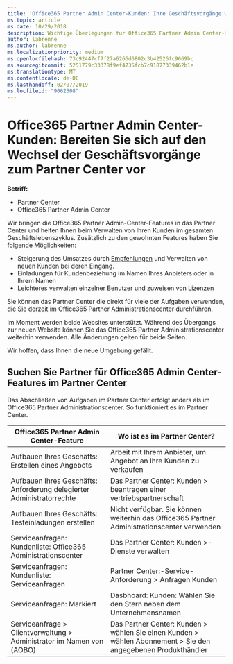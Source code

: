 ```yaml
---
title: 'Office365 Partner Admin Center-Kunden: Ihre Geschäftsvorgänge werden auf das Partner Center| Partner Center übertragen'
ms.topic: article
ms.date: 10/29/2018
description: Wichtige Überlegungen für Office365 Partner Admin Center-Kunden bei der Migration zum Partner Center
author: labrenne
ms.author: labrenne
ms.localizationpriority: medium
ms.openlocfilehash: 73c92447cf7f27a6266d6802c3b42526fc9669bc
ms.sourcegitcommit: 5251779c33378f9ef4735fcb7c91877339462b1e
ms.translationtype: MT
ms.contentlocale: de-DE
ms.lasthandoff: 02/07/2019
ms.locfileid: "9062308"
---
```

# <a name="office-365-partner-admin-center-customers-get-ready-to-move-business-operations-to-partner-center"></a>Office365 Partner Admin Center-Kunden: Bereiten Sie sich auf den Wechsel der Geschäftsvorgänge zum Partner Center vor

**Betriff:** 

- Partner Center
- Office365 Partner Admin Center

Wir bringen die Office365 Partner Admin-Center-Features in das Partner Center und helfen Ihnen beim Verwalten von Ihren Kunden im gesamten Geschäftslebenszyklus. Zusätzlich zu den gewohnten Features haben Sie folgende Möglichkeiten: 

*  Steigerung des Umsatzes durch [Empfehlungen](referrals.md) und Verwalten von neuen Kunden bei deren Eingang.
*  Einladungen für Kundenbeziehung im Namen Ihres Anbieters oder in Ihrem Namen
*  Leichteres verwalten einzelner Benutzer und zuweisen von Lizenzen

Sie können das Partner Center die direkt für viele der Aufgaben verwenden, die Sie derzeit im Office365 Partner Administrationscenter durchführen. 

Im Moment werden beide Websites unterstützt. Während des Übergangs zur neuen Website können Sie das Office365 Partner Administrationscenter weiterhin verwenden. Alle Änderungen gelten für beide Seiten.

Wir hoffen, dass Ihnen die neue Umgebung gefällt.

## <a name="find-office-365-partner-admin-center-features-in-partner-center"></a>Suchen Sie Partner für Office365 Admin Center-Features im Partner Center

Das Abschließen von Aufgaben im Partner Center erfolgt anders als im Office365 Partner Administrationscenter. So funktioniert es im Partner Center.

| Office365 Partner Admin Center-Feature                       | Wo ist es im Partner Center? | 
|   -----------------------------------------------  | -------------- |
| Aufbauen Ihres Geschäfts: Erstellen eines Angebots | Arbeit mit Ihrem Anbieter, um Angebot an Ihre Kunden zu verkaufen |
| Aufbauen Ihres Geschäfts: Anforderung delegierter Administratorrechte | Das Partner Center: Kunden > beantragen einer vertriebspartnerschaft |
| Aufbauen Ihres Geschäfts: Testeinladungen erstellen | Nicht verfügbar. Sie können weiterhin das Office365 Partner Administrationscenter verwenden |
| Serviceanfragen: Kundenliste: Office365 Administrationscenter | Das Partner Center: Kunden >-Dienste verwalten |
| Serviceanfragen: Kundenliste: Serviceanfragen | Partner Center:-Service-Anforderung > Anfragen Kunden |
| Serviceanfragen: Markiert | Dasbhoard: Kunden: Wählen Sie den Stern neben dem Unternehmensnamen |
| Serviceanfrage > Clientverwaltung > Administrator im Namen von (AOBO) | Das Partner Center: Kunden > wählen Sie einen Kunden > wählen Abonnement > Sie den angegebenen Produkthändler |

